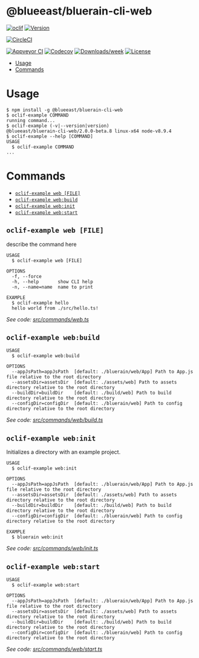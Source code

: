 @blueeast/bluerain-cli-web
==========================



[![oclif](https://img.shields.io/badge/cli-oclif-brightgreen.svg)](https://oclif.io)
[![Version](https://img.shields.io/npm/v/@blueeast/bluerain-cli-web.svg)](https://npmjs.org/package/@blueeast/bluerain-cli-web)

[![CircleCI](https://circleci.com/gh/BlueEastCode/bluerain-cli/tree/master.svg?style=shield)](https://circleci.com/gh/BlueEastCode/bluerain-cli/tree/master)

[![Appveyor CI](https://ci.appveyor.com/api/projects/status/github/BlueEastCode/bluerain-cli?branch=master&svg=true)](https://ci.appveyor.com/project/BlueEastCode/bluerain-cli/branch/master)
[![Codecov](https://codecov.io/gh/BlueEastCode/bluerain-cli/branch/master/graph/badge.svg)](https://codecov.io/gh/BlueEastCode/bluerain-cli)
[![Downloads/week](https://img.shields.io/npm/dw/@blueeast/bluerain-cli-web.svg)](https://npmjs.org/package/@blueeast/bluerain-cli-web)
[![License](https://img.shields.io/npm/l/@blueeast/bluerain-cli-web.svg)](https://github.com/BlueEastCode/bluerain-cli/blob/master/package.json)

<!-- toc -->
* [Usage](#usage)
* [Commands](#commands)
<!-- tocstop -->
# Usage
<!-- usage -->
```sh-session
$ npm install -g @blueeast/bluerain-cli-web
$ oclif-example COMMAND
running command...
$ oclif-example (-v|--version|version)
@blueeast/bluerain-cli-web/2.0.0-beta.8 linux-x64 node-v8.9.4
$ oclif-example --help [COMMAND]
USAGE
  $ oclif-example COMMAND
...
```
<!-- usagestop -->
# Commands
<!-- commands -->
* [`oclif-example web [FILE]`](#oclif-example-web-file)
* [`oclif-example web:build`](#oclif-example-webbuild)
* [`oclif-example web:init`](#oclif-example-webinit)
* [`oclif-example web:start`](#oclif-example-webstart)

## `oclif-example web [FILE]`

describe the command here

```
USAGE
  $ oclif-example web [FILE]

OPTIONS
  -f, --force
  -h, --help       show CLI help
  -n, --name=name  name to print

EXAMPLE
  $ oclif-example hello
  hello world from ./src/hello.ts!
```

_See code: [src/commands/web.ts](https://github.com/BlueEastCode/bluerain-cli/blob/v2.0.0-beta.8/src/commands/web.ts)_

## `oclif-example web:build`

```
USAGE
  $ oclif-example web:build

OPTIONS
  --appJsPath=appJsPath  [default: ./bluerain/web/App] Path to App.js file relative to the root directory
  --assetsDir=assetsDir  [default: ./assets/web] Path to assets directory relative to the root directory
  --buildDir=buildDir    [default: ./build/web] Path to build directory relative to the root directory
  --configDir=configDir  [default: ./bluerain/web] Path to config directory relative to the root directory
```

_See code: [src/commands/web/build.ts](https://github.com/BlueEastCode/bluerain-cli/blob/v2.0.0-beta.8/src/commands/web/build.ts)_

## `oclif-example web:init`

Initializes a directory with an example project.

```
USAGE
  $ oclif-example web:init

OPTIONS
  --appJsPath=appJsPath  [default: ./bluerain/web/App] Path to App.js file relative to the root directory
  --assetsDir=assetsDir  [default: ./assets/web] Path to assets directory relative to the root directory
  --buildDir=buildDir    [default: ./build/web] Path to build directory relative to the root directory
  --configDir=configDir  [default: ./bluerain/web] Path to config directory relative to the root directory

EXAMPLE
  $ bluerain web:init
```

_See code: [src/commands/web/init.ts](https://github.com/BlueEastCode/bluerain-cli/blob/v2.0.0-beta.8/src/commands/web/init.ts)_

## `oclif-example web:start`

```
USAGE
  $ oclif-example web:start

OPTIONS
  --appJsPath=appJsPath  [default: ./bluerain/web/App] Path to App.js file relative to the root directory
  --assetsDir=assetsDir  [default: ./assets/web] Path to assets directory relative to the root directory
  --buildDir=buildDir    [default: ./build/web] Path to build directory relative to the root directory
  --configDir=configDir  [default: ./bluerain/web] Path to config directory relative to the root directory
```

_See code: [src/commands/web/start.ts](https://github.com/BlueEastCode/bluerain-cli/blob/v2.0.0-beta.8/src/commands/web/start.ts)_
<!-- commandsstop -->
